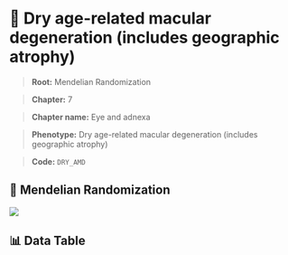 # 🧪 Dry age-related macular degeneration (includes geographic atrophy)

> **Root:** Mendelian Randomization

> **Chapter:** 7  

> **Chapter name:** Eye and adnexa

> **Phenotype:** Dry age-related macular degeneration (includes geographic atrophy)  

> **Code:** `DRY_AMD`

## 🧬 Mendelian Randomization  

<img src="/MR/Figures/Forward/DRY_AMD.png"/>

## 📊 Data Table

<CsvTableMRF src="/MR/Data/Forward/DRY_AMD.csv"/>

